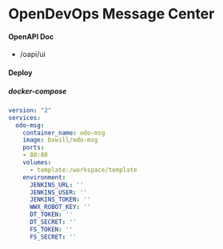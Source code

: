 # OpenDevOps Message Center

#### OpenAPI Doc

- /oapi/ui

#### Deploy

##### docker-compose
```yaml
version: "2"
services:
  odo-msg:
    container_name: odo-msg
    image: bxwill/odo-msg
    ports:
    - 80:80
    volumes:
      - template:/workspace/template
    environment:
      JENKINS_URL: ''
      JENKINS_USER: ''
      JENKINS_TOKEN: ''
      WWX_ROBOT_KEY: ''
      DT_TOKEN: ''
      DT_SECRET: ''
      FS_TOKEN: ''
      FS_SECRET: ''
```
